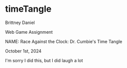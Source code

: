 # timeTangle

Brittney Daniel

Web Game Assignment

NAME: Race Against the Clock: Dr. Cumbie's Time Tangle

October 1st, 2024

I'm sorry I did this, but I did laugh a lot
